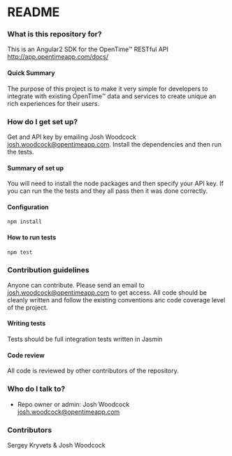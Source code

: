 # README #

### What is this repository for? ###
This is an Angular2 SDK for the OpenTime™ RESTful API
http://app.opentimeapp.com/docs/

#### Quick Summary ####
The purpose of this project is to make it very simple for developers to integrate with existing OpenTime™ data and services to create unique an rich experiences for their users.

### How do I get set up? ###
Get and API key by emailing Josh Woodcock <josh.woodcock@opentimeapp.com>. Install the dependencies and then run the tests.
    
#### Summary of set up ####
You will need to install the node packages and then specify your API key. If you can run the the tests and they all pass then it was done correctly.
    
#### Configuration ####
    npm install

#### How to run tests ####
    npm test

### Contribution guidelines ###
Anyone can contribute. Please send an email to josh.woodcock@opentimeapp.com to get access. All code should be cleanly written and follow the existing conventions anc code coverage level of the project. 

#### Writing tests ####
Tests should be full integration tests written in Jasmin

#### Code review ####
All code is reviewed by other contributors of the repository.

### Who do I talk to? ###

* Repo owner or admin: Josh Woodcock <josh.woodcock@opentimeapp.com>

### Contributors ###
Sergey Kryvets & Josh Woodcock